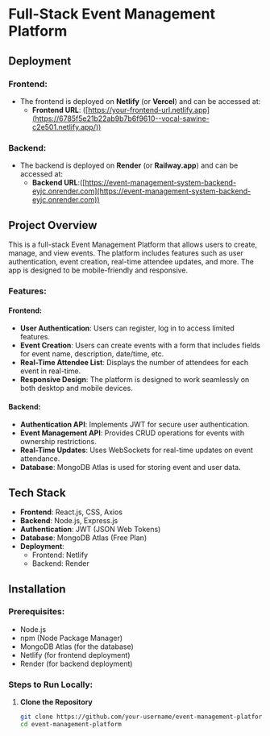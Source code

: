 # Full-Stack Event Management Platform

## Deployment

### Frontend:
- The frontend is deployed on **Netlify** (or **Vercel**) and can be accessed at:
  - **Frontend URL**: ([https://your-frontend-url.netlify.app](https://6785f5e21b22ab9b7b6f9610--vocal-sawine-c2e501.netlify.app/))

### Backend:
- The backend is deployed on **Render** (or **Railway.app**) and can be accessed at:
  - **Backend URL**:([https://event-management-system-backend-eyjc.onrender.com](https://event-management-system-backend-eyjc.onrender.com))

## Project Overview

This is a full-stack Event Management Platform that allows users to create, manage, and view events. The platform includes features such as user authentication, event creation, real-time attendee updates, and more. The app is designed to be mobile-friendly and responsive.

### Features:
#### Frontend:
- **User Authentication**: Users can register, log in to access limited features.
- **Event Creation**: Users can create events with a form that includes fields for event name, description, date/time, etc.
- **Real-Time Attendee List**: Displays the number of attendees for each event in real-time.
- **Responsive Design**: The platform is designed to work seamlessly on both desktop and mobile devices.

#### Backend:
- **Authentication API**: Implements JWT for secure user authentication.
- **Event Management API**: Provides CRUD operations for events with ownership restrictions.
- **Real-Time Updates**: Uses WebSockets for real-time updates on event attendance.
- **Database**: MongoDB Atlas is used for storing event and user data.

## Tech Stack

- **Frontend**: React.js, CSS, Axios
- **Backend**: Node.js, Express.js
- **Authentication**: JWT (JSON Web Tokens)
- **Database**: MongoDB Atlas (Free Plan)
- **Deployment**:
  - Frontend:  Netlify 
  - Backend: Render 

## Installation

### Prerequisites:
- Node.js
- npm (Node Package Manager)
- MongoDB Atlas (for the database)
- Netlify (for frontend deployment)
- Render (for backend deployment)

### Steps to Run Locally:

1. **Clone the Repository**
   ```bash
   git clone https://github.com/your-username/event-management-platform.git
   cd event-management-platform
